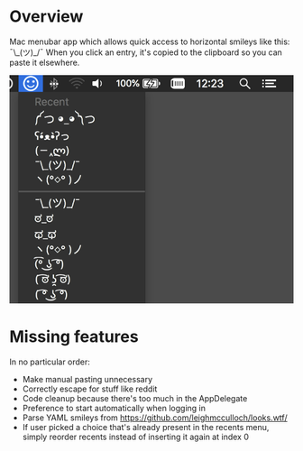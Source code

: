 # Overview

Mac menubar app which allows quick access to horizontal smileys like this: ¯\\\_(ツ)\_/¯
When you click an entry, it's copied to the clipboard so you can paste it elsewhere.

![Demo](demo.png)

# Missing features

In no particular order:

* Make manual pasting unnecessary
* Correctly escape for stuff like reddit
* Code cleanup because there's too much in the AppDelegate
* Preference to start automatically when logging in
* Parse YAML smileys from https://github.com/leighmcculloch/looks.wtf/
* If user picked a choice that's already present in the recents menu, simply
  reorder recents instead of inserting it again at index 0

